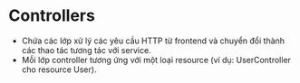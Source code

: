# Controllers
- Chứa các lớp xử lý các yêu cầu HTTP từ frontend và chuyển đổi thành các thao tác tương tác với service. 
- Mỗi lớp controller tương ứng với một loại resource (ví dụ: UserController cho resource User).